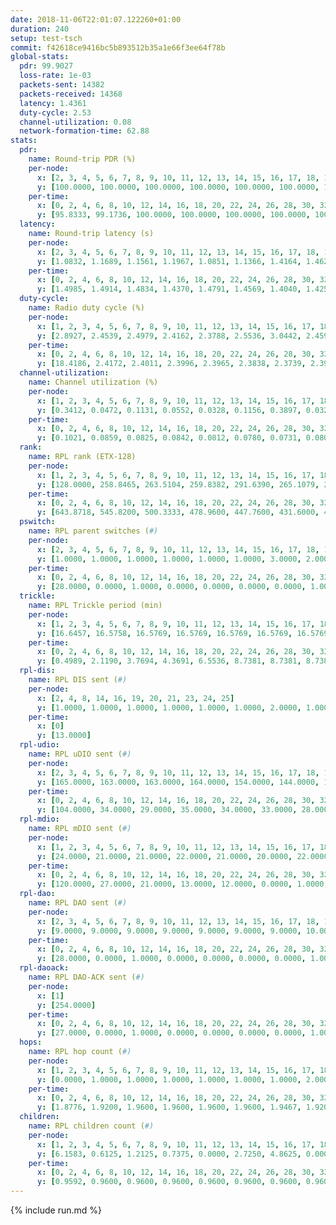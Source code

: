 ```yaml
---
date: 2018-11-06T22:01:07.122260+01:00
duration: 240
setup: test-tsch
commit: f42618ce9416bc5b893512b35a1e66f3ee64f78b
global-stats:
  pdr: 99.9027
  loss-rate: 1e-03
  packets-sent: 14382
  packets-received: 14368
  latency: 1.4361
  duty-cycle: 2.53
  channel-utilization: 0.08
  network-formation-time: 62.88
stats:
  pdr:
    name: Round-trip PDR (%)
    per-node:
      x: [2, 3, 4, 5, 6, 7, 8, 9, 10, 11, 12, 13, 14, 15, 16, 17, 18, 19, 20, 21, 22, 23, 24, 25]
      y: [100.0000, 100.0000, 100.0000, 100.0000, 100.0000, 100.0000, 100.0000, 99.8314, 99.8452, 100.0000, 99.8291, 99.8328, 100.0000, 100.0000, 100.0000, 99.8387, 99.8374, 99.4898, 99.8397, 100.0000, 99.8258, 100.0000, 99.8325, 99.6700]
    per-time:
      x: [0, 2, 4, 6, 8, 10, 12, 14, 16, 18, 20, 22, 24, 26, 28, 30, 32, 34, 36, 38, 40, 42, 44, 46, 48, 50, 52, 54, 56, 58, 60, 62, 64, 66, 68, 70, 72, 74, 76, 78, 80, 82, 84, 86, 88, 90, 92, 94, 96, 98, 100, 102, 104, 106, 108, 110, 112, 114, 116, 118, 120, 122, 124, 126, 128, 130, 132, 134, 136, 138, 140, 142, 144, 146, 148, 150, 152, 154, 156, 158, 160, 162, 164, 166, 168, 170, 172, 174, 176, 178, 180, 182, 184, 186, 188, 190, 192, 194, 196, 198, 200, 202, 204, 206, 208, 210, 212, 214, 216, 218, 220, 222, 224, 226, 228, 230, 232, 234, 236, 238, 240]
      y: [95.8333, 99.1736, 100.0000, 100.0000, 100.0000, 100.0000, 100.0000, 99.1667, 100.0000, 100.0000, 100.0000, 100.0000, 100.0000, 100.0000, 100.0000, 100.0000, 100.0000, 100.0000, 99.1667, 100.0000, 100.0000, 100.0000, 100.0000, 100.0000, 100.0000, 100.0000, 100.0000, 100.0000, 100.0000, 100.0000, 100.0000, 100.0000, 99.1667, 100.0000, 100.0000, 100.0000, 100.0000, 100.0000, 100.0000, 100.0000, 100.0000, 100.0000, 100.0000, 100.0000, 100.0000, 100.0000, 100.0000, 99.1667, 100.0000, 100.0000, 100.0000, 100.0000, 100.0000, 100.0000, 100.0000, 99.1667, 100.0000, 100.0000, 99.1667, 100.0000, 100.0000, 100.0000, 100.0000, 100.0000, 100.0000, 100.0000, 100.0000, 100.0000, 99.1667, 100.0000, 100.0000, 100.0000, 100.0000, 100.0000, 100.0000, 100.0000, 100.0000, 100.0000, 100.0000, 100.0000, 100.0000, 100.0000, 100.0000, 100.0000, 99.1667, 100.0000, 100.0000, 100.0000, 100.0000, 100.0000, 100.0000, 100.0000, 100.0000, 100.0000, 100.0000, 100.0000, 100.0000, 100.0000, 100.0000, 100.0000, 100.0000, 100.0000, 100.0000, 100.0000, 100.0000, 100.0000, 100.0000, 100.0000, 100.0000, 100.0000, 100.0000, 100.0000, 100.0000, 100.0000, 100.0000, 100.0000, 100.0000, 100.0000, 100.0000, 100.0000, null]
  latency:
    name: Round-trip latency (s)
    per-node:
      x: [2, 3, 4, 5, 6, 7, 8, 9, 10, 11, 12, 13, 14, 15, 16, 17, 18, 19, 20, 21, 22, 23, 24, 25]
      y: [1.0832, 1.1689, 1.1561, 1.1967, 1.0851, 1.1366, 1.4164, 1.4623, 1.3260, 1.3946, 1.3819, 1.3446, 1.4942, 1.3933, 1.3861, 1.4558, 1.5546, 1.5780, 1.6306, 1.7148, 1.6928, 1.7731, 1.7968, 1.8118]
    per-time:
      x: [0, 2, 4, 6, 8, 10, 12, 14, 16, 18, 20, 22, 24, 26, 28, 30, 32, 34, 36, 38, 40, 42, 44, 46, 48, 50, 52, 54, 56, 58, 60, 62, 64, 66, 68, 70, 72, 74, 76, 78, 80, 82, 84, 86, 88, 90, 92, 94, 96, 98, 100, 102, 104, 106, 108, 110, 112, 114, 116, 118, 120, 122, 124, 126, 128, 130, 132, 134, 136, 138, 140, 142, 144, 146, 148, 150, 152, 154, 156, 158, 160, 162, 164, 166, 168, 170, 172, 174, 176, 178, 180, 182, 184, 186, 188, 190, 192, 194, 196, 198, 200, 202, 204, 206, 208, 210, 212, 214, 216, 218, 220, 222, 224, 226, 228, 230, 232, 234, 236, 238, 240]
      y: [1.4985, 1.4914, 1.4834, 1.4370, 1.4791, 1.4569, 1.4040, 1.4258, 1.4406, 1.3882, 1.4210, 1.4023, 1.4375, 1.4279, 1.4289, 1.4590, 1.4787, 1.4495, 1.5260, 1.4675, 1.4692, 1.4892, 1.4852, 1.4303, 1.3934, 1.4054, 1.3787, 1.4163, 1.4474, 1.4111, 1.4517, 1.4479, 1.4610, 1.4212, 1.4539, 1.4548, 1.4508, 1.4955, 1.4992, 1.4430, 1.4581, 1.4902, 1.5139, 1.4423, 1.4710, 1.4480, 1.4405, 1.4555, 1.5397, 1.5348, 1.4819, 1.4379, 1.5174, 1.4897, 1.4722, 1.4837, 1.4954, 1.4967, 1.4580, 1.4600, 1.4899, 1.4097, 1.4243, 1.4320, 1.4692, 1.4541, 1.4203, 1.4030, 1.4031, 1.4175, 1.4269, 1.4504, 1.4338, 1.3882, 1.4034, 1.4369, 1.4479, 1.4021, 1.4372, 1.4376, 1.4505, 1.3864, 1.4578, 1.4050, 1.4227, 1.4189, 1.4494, 1.4324, 1.4144, 1.4396, 1.4497, 1.4206, 1.4361, 1.4388, 1.4314, 1.4391, 1.4056, 1.4122, 1.4070, 1.4233, 1.4190, 1.4036, 1.3643, 1.4223, 1.3843, 1.3778, 1.4113, 1.3958, 1.4182, 1.3948, 1.3798, 1.3866, 1.4002, 1.3412, 1.3457, 1.3775, 1.3691, 1.3752, 1.3782, 1.3613, null]
  duty-cycle:
    name: Radio duty cycle (%)
    per-node:
      x: [1, 2, 3, 4, 5, 6, 7, 8, 9, 10, 11, 12, 13, 14, 15, 16, 17, 18, 19, 20, 21, 22, 23, 24, 25]
      y: [2.8927, 2.4539, 2.4979, 2.4162, 2.3788, 2.5536, 3.0442, 2.4595, 2.4891, 2.3343, 2.4444, 2.4508, 2.4372, 2.4179, 2.5833, 2.6501, 2.4605, 2.5649, 2.5766, 2.5091, 2.4768, 2.5136, 2.4793, 2.5462, 2.5428]
    per-time:
      x: [0, 2, 4, 6, 8, 10, 12, 14, 16, 18, 20, 22, 24, 26, 28, 30, 32, 34, 36, 38, 40, 42, 44, 46, 48, 50, 52, 54, 56, 58, 60, 62, 64, 66, 68, 70, 72, 74, 76, 78, 80, 82, 84, 86, 88, 90, 92, 94, 96, 98, 100, 102, 104, 106, 108, 110, 112, 114, 116, 118, 120, 122, 124, 126, 128, 130, 132, 134, 136, 138, 140, 142, 144, 146, 148, 150, 152, 154, 156, 158, 160, 162, 164, 166, 168, 170, 172, 174, 176, 178, 180, 182, 184, 186, 188, 190, 192, 194, 196, 198, 200, 202, 204, 206, 208, 210, 212, 214, 216, 218, 220, 222, 224, 226, 228, 230, 232, 234, 236, 238]
      y: [18.4186, 2.4172, 2.4011, 2.3996, 2.3965, 2.3838, 2.3739, 2.3988, 2.3911, 2.3766, 2.3834, 2.3806, 2.3839, 2.3924, 2.4143, 2.3811, 2.3867, 2.3879, 2.3810, 2.3981, 2.3744, 2.3652, 2.3965, 2.3726, 2.3791, 2.3852, 2.3817, 2.3681, 2.3879, 2.3986, 2.3802, 2.3988, 2.3795, 2.3847, 2.3807, 2.3892, 2.3857, 2.3930, 2.3930, 2.3821, 2.3750, 2.3916, 2.3916, 2.4324, 2.3910, 2.3977, 2.3838, 2.3871, 2.4364, 2.4140, 2.4243, 2.3996, 2.4101, 2.4240, 2.4104, 2.3974, 2.3994, 2.4135, 2.4019, 2.3996, 2.3930, 2.3886, 2.3831, 2.3823, 2.3857, 2.4004, 2.3840, 2.3975, 2.3808, 2.3943, 2.3973, 2.4001, 2.4146, 2.3816, 2.3975, 2.3900, 2.4029, 2.3904, 2.3941, 2.3898, 2.3945, 2.3889, 2.3939, 2.3812, 2.3927, 2.4080, 2.3932, 2.3947, 2.3921, 2.3894, 2.3961, 2.4022, 2.3983, 2.3976, 2.3989, 2.3956, 2.3913, 2.3933, 2.4074, 2.4073, 2.3896, 2.4032, 2.3890, 2.3985, 2.3972, 2.3957, 2.3893, 2.3895, 2.3846, 2.3918, 2.3979, 2.3999, 2.3948, 2.3971, 2.3823, 2.3916, 2.3962, 2.3892, 2.3926, 2.3952]
  channel-utilization:
    name: Channel utilization (%)
    per-node:
      x: [1, 2, 3, 4, 5, 6, 7, 8, 9, 10, 11, 12, 13, 14, 15, 16, 17, 18, 19, 20, 21, 22, 23, 24, 25]
      y: [0.3412, 0.0472, 0.1131, 0.0552, 0.0328, 0.1156, 0.3897, 0.0328, 0.0335, 0.0363, 0.0343, 0.0359, 0.0451, 0.0375, 0.1089, 0.1349, 0.0581, 0.1053, 0.0342, 0.0439, 0.0429, 0.0460, 0.0325, 0.0307, 0.0313]
    per-time:
      x: [0, 2, 4, 6, 8, 10, 12, 14, 16, 18, 20, 22, 24, 26, 28, 30, 32, 34, 36, 38, 40, 42, 44, 46, 48, 50, 52, 54, 56, 58, 60, 62, 64, 66, 68, 70, 72, 74, 76, 78, 80, 82, 84, 86, 88, 90, 92, 94, 96, 98, 100, 102, 104, 106, 108, 110, 112, 114, 116, 118, 120, 122, 124, 126, 128, 130, 132, 134, 136, 138, 140, 142, 144, 146, 148, 150, 152, 154, 156, 158, 160, 162, 164, 166, 168, 170, 172, 174, 176, 178, 180, 182, 184, 186, 188, 190, 192, 194, 196, 198, 200, 202, 204, 206, 208, 210, 212, 214, 216, 218, 220, 222, 224, 226, 228, 230, 232, 234, 236, 238]
      y: [0.1021, 0.0859, 0.0825, 0.0842, 0.0812, 0.0780, 0.0731, 0.0805, 0.0793, 0.0751, 0.0770, 0.0759, 0.0782, 0.0805, 0.0897, 0.0778, 0.0792, 0.0798, 0.0794, 0.0862, 0.0750, 0.0706, 0.0832, 0.0737, 0.0753, 0.0771, 0.0743, 0.0708, 0.0786, 0.0852, 0.0754, 0.0854, 0.0758, 0.0791, 0.0750, 0.0808, 0.0796, 0.0825, 0.0840, 0.0797, 0.0734, 0.0797, 0.0812, 0.0992, 0.0788, 0.0816, 0.0762, 0.0779, 0.0988, 0.0889, 0.0934, 0.0842, 0.0871, 0.0945, 0.0896, 0.0831, 0.0838, 0.0877, 0.0820, 0.0834, 0.0807, 0.0797, 0.0770, 0.0765, 0.0787, 0.0857, 0.0759, 0.0814, 0.0745, 0.0793, 0.0819, 0.0835, 0.0897, 0.0759, 0.0811, 0.0795, 0.0824, 0.0771, 0.0795, 0.0783, 0.0817, 0.0787, 0.0808, 0.0750, 0.0792, 0.0837, 0.0799, 0.0807, 0.0803, 0.0791, 0.0823, 0.0836, 0.0805, 0.0816, 0.0815, 0.0804, 0.0791, 0.0802, 0.0854, 0.0872, 0.0771, 0.0836, 0.0776, 0.0807, 0.0802, 0.0813, 0.0786, 0.0780, 0.0759, 0.0796, 0.0800, 0.0801, 0.0793, 0.0799, 0.0753, 0.0788, 0.0802, 0.0773, 0.0780, 0.0804]
  rank:
    name: RPL rank (ETX-128)
    per-node:
      x: [1, 2, 3, 4, 5, 6, 7, 8, 9, 10, 11, 12, 13, 14, 15, 16, 17, 18, 19, 20, 21, 22, 23, 24, 25]
      y: [128.0000, 258.8465, 263.5104, 259.8382, 291.6390, 265.1079, 268.3237, 418.8642, 407.0744, 407.4531, 451.9174, 393.9262, 410.5081, 488.1721, 429.2944, 428.5083, 445.9095, 531.4534, 566.7004, 578.8421, 560.7934, 560.0000, 665.4280, 660.8040, 674.7229]
    per-time:
      x: [0, 2, 4, 6, 8, 10, 12, 14, 16, 18, 20, 22, 24, 26, 28, 30, 32, 34, 36, 38, 40, 42, 44, 46, 48, 50, 52, 54, 56, 58, 60, 62, 64, 66, 68, 70, 72, 74, 76, 78, 80, 82, 84, 86, 88, 90, 92, 94, 96, 98, 100, 102, 104, 106, 108, 110, 112, 114, 116, 118, 120, 122, 124, 126, 128, 130, 132, 134, 136, 138, 140, 142, 144, 146, 148, 150, 152, 154, 156, 158, 160, 162, 164, 166, 168, 170, 172, 174, 176, 178, 180, 182, 184, 186, 188, 190, 192, 194, 196, 198, 200, 202, 204, 206, 208, 210, 212, 214, 216, 218, 220, 222, 224, 226, 228, 230, 232, 234, 236, 238]
      y: [643.8718, 545.8200, 500.3333, 478.9600, 447.7600, 431.6000, 428.2000, 423.2941, 432.9000, 425.4902, 423.3800, 423.0600, 427.1000, 437.1346, 425.3462, 421.5000, 424.4600, 425.2800, 430.0196, 431.1000, 429.1400, 425.8200, 422.5098, 418.4600, 413.3922, 412.3600, 407.7400, 406.9400, 406.1200, 419.8000, 426.5490, 431.8039, 426.0200, 416.6000, 417.6800, 420.4800, 427.9600, 429.1400, 427.0566, 429.3200, 423.3000, 420.8269, 415.8800, 451.9636, 433.8200, 431.8600, 427.6600, 433.5600, 446.2885, 469.8000, 467.7400, 469.0400, 468.3400, 476.6226, 462.7115, 442.4528, 442.9412, 439.0000, 439.2745, 435.8431, 432.5000, 435.2157, 432.0400, 431.7255, 427.1800, 437.6296, 422.9400, 417.2600, 422.3137, 423.1000, 423.8600, 419.0196, 421.5800, 421.9000, 427.4808, 417.1800, 420.4902, 420.4600, 419.2000, 422.9608, 416.4200, 417.8400, 418.3200, 416.6275, 416.6600, 427.4600, 436.2800, 436.2200, 436.1800, 437.9800, 447.9273, 435.0600, 436.0588, 440.0400, 438.5000, 437.3400, 438.9400, 440.4118, 457.0545, 433.0800, 428.8200, 427.4200, 426.7800, 426.2000, 430.6667, 426.3800, 429.1569, 425.0980, 425.9216, 423.6600, 437.1698, 420.7800, 423.4038, 417.4000, 417.5000, 417.4038, 416.8654, 414.9600, 415.6400, 416.1600]
  pswitch:
    name: RPL parent switches (#)
    per-node:
      x: [2, 3, 4, 5, 6, 7, 8, 9, 10, 11, 12, 13, 14, 15, 16, 17, 18, 19, 20, 21, 22, 23, 24, 25]
      y: [1.0000, 1.0000, 1.0000, 1.0000, 1.0000, 1.0000, 3.0000, 2.0000, 5.0000, 2.0000, 4.0000, 6.0000, 4.0000, 8.0000, 2.0000, 3.0000, 7.0000, 7.0000, 7.0000, 2.0000, 4.0000, 10.0000, 10.0000, 9.0000]
    per-time:
      x: [0, 2, 4, 6, 8, 10, 12, 14, 16, 18, 20, 22, 24, 26, 28, 30, 32, 34, 36, 38, 40, 42, 44, 46, 48, 50, 52, 54, 56, 58, 60, 62, 64, 66, 68, 70, 72, 74, 76, 78, 80, 82, 84, 86, 88, 90, 92, 94, 96, 98, 100, 102, 104, 106, 108, 110, 112, 114, 116, 118, 120, 122, 124, 126, 128, 130, 132, 134, 136, 138, 140, 142, 144, 146, 148, 150, 152, 154, 156, 158, 160, 162, 164, 166, 168, 170, 172, 174, 176, 178, 180, 182, 184, 186, 188, 190, 192, 194, 196, 198, 200, 202, 204, 206, 208, 210, 212, 214, 216, 218, 220, 222, 224, 226, 228, 230, 232]
      y: [28.0000, 0.0000, 1.0000, 0.0000, 0.0000, 0.0000, 0.0000, 1.0000, 0.0000, 1.0000, 0.0000, 0.0000, 0.0000, 2.0000, 2.0000, 0.0000, 0.0000, 0.0000, 1.0000, 0.0000, 0.0000, 0.0000, 1.0000, 0.0000, 1.0000, 0.0000, 0.0000, 0.0000, 0.0000, 0.0000, 1.0000, 1.0000, 0.0000, 0.0000, 0.0000, 0.0000, 0.0000, 0.0000, 3.0000, 0.0000, 0.0000, 2.0000, 0.0000, 5.0000, 0.0000, 0.0000, 0.0000, 0.0000, 2.0000, 0.0000, 0.0000, 0.0000, 0.0000, 3.0000, 2.0000, 3.0000, 1.0000, 0.0000, 1.0000, 1.0000, 0.0000, 1.0000, 0.0000, 1.0000, 0.0000, 4.0000, 0.0000, 0.0000, 1.0000, 0.0000, 0.0000, 1.0000, 0.0000, 0.0000, 2.0000, 0.0000, 1.0000, 0.0000, 0.0000, 1.0000, 0.0000, 0.0000, 0.0000, 1.0000, 0.0000, 0.0000, 0.0000, 0.0000, 0.0000, 0.0000, 5.0000, 0.0000, 1.0000, 0.0000, 0.0000, 0.0000, 0.0000, 1.0000, 5.0000, 0.0000, 0.0000, 0.0000, 0.0000, 0.0000, 1.0000, 0.0000, 1.0000, 1.0000, 1.0000, 0.0000, 3.0000, 0.0000, 2.0000, 0.0000, 0.0000, 2.0000, 2.0000]
  trickle:
    name: RPL Trickle period (min)
    per-node:
      x: [1, 2, 3, 4, 5, 6, 7, 8, 9, 10, 11, 12, 13, 14, 15, 16, 17, 18, 19, 20, 21, 22, 23, 24, 25]
      y: [16.6457, 16.5758, 16.5769, 16.5769, 16.5769, 16.5769, 16.5769, 16.5472, 16.4734, 16.5225, 16.5434, 16.5880, 16.5497, 16.5421, 16.4870, 16.5344, 16.5382, 16.5534, 16.4841, 16.5529, 16.5338, 16.4749, 16.5645, 16.5596, 16.5559]
    per-time:
      x: [0, 2, 4, 6, 8, 10, 12, 14, 16, 18, 20, 22, 24, 26, 28, 30, 32, 34, 36, 38, 40, 42, 44, 46, 48, 50, 52, 54, 56, 58, 60, 62, 64, 66, 68, 70, 72, 74, 76, 78, 80, 82, 84, 86, 88, 90, 92, 94, 96, 98, 100, 102, 104, 106, 108, 110, 112, 114, 116, 118, 120, 122, 124, 126, 128, 130, 132, 134, 136, 138, 140, 142, 144, 146, 148, 150, 152, 154, 156, 158, 160, 162, 164, 166, 168, 170, 172, 174, 176, 178, 180, 182, 184, 186, 188, 190, 192, 194, 196, 198, 200, 202, 204, 206, 208, 210, 212, 214, 216, 218, 220, 222, 224, 226, 228, 230, 232, 234, 236, 238]
      y: [0.4989, 2.1190, 3.7694, 4.3691, 6.5536, 8.7381, 8.7381, 8.7381, 10.4858, 17.4763, 17.4763, 17.4763, 17.4763, 17.4763, 17.4763, 17.4763, 17.4763, 17.4763, 17.4763, 17.4763, 17.4763, 17.4763, 17.4763, 17.4763, 17.4763, 17.4763, 17.4763, 17.4763, 17.4763, 17.4763, 17.4763, 17.4763, 17.4763, 17.4763, 17.4763, 17.4763, 17.4763, 17.4763, 17.4763, 17.4763, 17.4763, 17.4763, 17.4763, 17.4763, 17.4763, 17.4763, 17.4763, 17.4763, 17.4763, 17.4763, 17.4763, 17.4763, 17.4763, 17.4763, 17.4763, 17.4763, 17.4763, 17.4763, 17.4763, 17.4763, 17.4763, 17.4763, 17.4763, 17.4763, 17.4763, 17.4763, 17.4763, 17.4763, 17.4763, 17.4763, 17.4763, 17.4763, 17.4763, 17.4763, 17.4763, 17.4763, 17.4763, 17.4763, 17.4763, 17.4763, 17.4763, 17.4763, 17.4763, 17.4763, 17.4763, 17.4763, 17.4763, 17.4763, 17.4763, 17.4763, 17.4763, 17.4763, 17.4763, 17.4763, 17.4763, 17.4763, 17.4763, 17.4763, 17.4763, 17.4763, 17.4763, 17.4763, 17.4763, 17.4763, 17.4763, 17.4763, 17.4763, 17.4763, 17.4763, 17.4763, 17.4763, 17.4763, 17.4763, 17.4763, 17.4763, 17.4763, 17.4763, 17.4763, 17.4763, 17.4763]
  rpl-dis:
    name: RPL DIS sent (#)
    per-node:
      x: [2, 4, 8, 14, 16, 19, 20, 21, 23, 24, 25]
      y: [1.0000, 1.0000, 1.0000, 1.0000, 1.0000, 1.0000, 2.0000, 1.0000, 1.0000, 1.0000, 2.0000]
    per-time:
      x: [0]
      y: [13.0000]
  rpl-udio:
    name: RPL uDIO sent (#)
    per-node:
      x: [2, 3, 4, 5, 6, 7, 8, 9, 10, 11, 12, 13, 14, 15, 16, 17, 18, 19, 20, 21, 22, 23, 24, 25]
      y: [165.0000, 163.0000, 163.0000, 164.0000, 154.0000, 144.0000, 161.0000, 165.0000, 162.0000, 168.0000, 169.0000, 167.0000, 163.0000, 162.0000, 147.0000, 164.0000, 159.0000, 173.0000, 170.0000, 165.0000, 165.0000, 171.0000, 167.0000, 173.0000]
    per-time:
      x: [0, 2, 4, 6, 8, 10, 12, 14, 16, 18, 20, 22, 24, 26, 28, 30, 32, 34, 36, 38, 40, 42, 44, 46, 48, 50, 52, 54, 56, 58, 60, 62, 64, 66, 68, 70, 72, 74, 76, 78, 80, 82, 84, 86, 88, 90, 92, 94, 96, 98, 100, 102, 104, 106, 108, 110, 112, 114, 116, 118, 120, 122, 124, 126, 128, 130, 132, 134, 136, 138, 140, 142, 144, 146, 148, 150, 152, 154, 156, 158, 160, 162, 164, 166, 168, 170, 172, 174, 176, 178, 180, 182, 184, 186, 188, 190, 192, 194, 196, 198, 200, 202, 204, 206, 208, 210, 212, 214, 216, 218, 220, 222, 224, 226, 228, 230, 232, 234, 236, 238, 240]
      y: [104.0000, 34.0000, 29.0000, 35.0000, 34.0000, 33.0000, 28.0000, 35.0000, 33.0000, 37.0000, 30.0000, 33.0000, 30.0000, 35.0000, 35.0000, 32.0000, 36.0000, 33.0000, 33.0000, 32.0000, 29.0000, 30.0000, 34.0000, 32.0000, 33.0000, 31.0000, 32.0000, 29.0000, 27.0000, 33.0000, 34.0000, 34.0000, 34.0000, 29.0000, 29.0000, 38.0000, 31.0000, 32.0000, 35.0000, 30.0000, 32.0000, 33.0000, 30.0000, 39.0000, 28.0000, 34.0000, 30.0000, 35.0000, 31.0000, 29.0000, 33.0000, 27.0000, 32.0000, 37.0000, 31.0000, 33.0000, 37.0000, 27.0000, 32.0000, 32.0000, 31.0000, 33.0000, 31.0000, 32.0000, 29.0000, 38.0000, 27.0000, 36.0000, 32.0000, 32.0000, 29.0000, 36.0000, 29.0000, 35.0000, 31.0000, 34.0000, 30.0000, 33.0000, 33.0000, 29.0000, 31.0000, 29.0000, 31.0000, 33.0000, 28.0000, 37.0000, 33.0000, 30.0000, 28.0000, 30.0000, 33.0000, 33.0000, 30.0000, 31.0000, 30.0000, 34.0000, 28.0000, 35.0000, 35.0000, 31.0000, 32.0000, 33.0000, 33.0000, 32.0000, 29.0000, 32.0000, 31.0000, 33.0000, 31.0000, 32.0000, 29.0000, 32.0000, 34.0000, 34.0000, 30.0000, 29.0000, 32.0000, 35.0000, 29.0000, 29.0000, 14.0000]
  rpl-mdio:
    name: RPL mDIO sent (#)
    per-node:
      x: [1, 2, 3, 4, 5, 6, 7, 8, 9, 10, 11, 12, 13, 14, 15, 16, 17, 18, 19, 20, 21, 22, 23, 24, 25]
      y: [24.0000, 21.0000, 21.0000, 22.0000, 21.0000, 20.0000, 22.0000, 20.0000, 21.0000, 22.0000, 21.0000, 21.0000, 22.0000, 22.0000, 21.0000, 22.0000, 24.0000, 23.0000, 20.0000, 20.0000, 20.0000, 21.0000, 21.0000, 20.0000, 21.0000]
    per-time:
      x: [0, 2, 4, 6, 8, 10, 12, 14, 16, 18, 20, 22, 24, 26, 28, 30, 32, 34, 36, 38, 40, 42, 44, 46, 48, 50, 52, 54, 56, 58, 60, 62, 64, 66, 68, 70, 72, 74, 76, 78, 80, 82, 84, 86, 88, 90, 92, 94, 96, 98, 100, 102, 104, 106, 108, 110, 112, 114, 116, 118, 120, 122, 124, 126, 128, 130, 132, 134, 136, 138, 140, 142, 144, 146, 148, 150, 152, 154, 156, 158, 160, 162, 164, 166, 168, 170, 172, 174, 176, 178, 180, 182, 184, 186, 188, 190, 192, 194, 196, 198, 200, 202, 204, 206, 208, 210, 212, 214, 216, 218, 220, 222, 224, 226, 228, 230, 232, 234, 236, 238, 240]
      y: [120.0000, 27.0000, 21.0000, 13.0000, 12.0000, 0.0000, 1.0000, 15.0000, 9.0000, 0.0000, 0.0000, 0.0000, 0.0000, 3.0000, 7.0000, 6.0000, 3.0000, 6.0000, 0.0000, 0.0000, 0.0000, 1.0000, 9.0000, 4.0000, 5.0000, 2.0000, 4.0000, 0.0000, 0.0000, 0.0000, 2.0000, 4.0000, 4.0000, 6.0000, 9.0000, 0.0000, 0.0000, 0.0000, 0.0000, 2.0000, 8.0000, 8.0000, 5.0000, 2.0000, 0.0000, 0.0000, 0.0000, 0.0000, 7.0000, 3.0000, 7.0000, 3.0000, 5.0000, 0.0000, 0.0000, 0.0000, 1.0000, 4.0000, 8.0000, 6.0000, 5.0000, 1.0000, 0.0000, 0.0000, 0.0000, 1.0000, 6.0000, 7.0000, 4.0000, 6.0000, 1.0000, 0.0000, 0.0000, 0.0000, 7.0000, 1.0000, 9.0000, 6.0000, 2.0000, 0.0000, 0.0000, 0.0000, 0.0000, 4.0000, 4.0000, 12.0000, 2.0000, 3.0000, 0.0000, 0.0000, 0.0000, 0.0000, 10.0000, 5.0000, 5.0000, 4.0000, 1.0000, 0.0000, 0.0000, 0.0000, 3.0000, 7.0000, 3.0000, 5.0000, 7.0000, 0.0000, 0.0000, 0.0000, 0.0000, 1.0000, 6.0000, 7.0000, 5.0000, 6.0000, 0.0000, 0.0000, 0.0000, 0.0000, 4.0000, 6.0000, 5.0000]
  rpl-dao:
    name: RPL DAO sent (#)
    per-node:
      x: [2, 3, 4, 5, 6, 7, 8, 9, 10, 11, 12, 13, 14, 15, 16, 17, 18, 19, 20, 21, 22, 23, 24, 25]
      y: [9.0000, 9.0000, 9.0000, 9.0000, 9.0000, 9.0000, 9.0000, 10.0000, 12.0000, 9.0000, 13.0000, 11.0000, 12.0000, 12.0000, 10.0000, 10.0000, 11.0000, 13.0000, 12.0000, 10.0000, 10.0000, 16.0000, 14.0000, 12.0000]
    per-time:
      x: [0, 2, 4, 6, 8, 10, 12, 14, 16, 18, 20, 22, 24, 26, 28, 30, 32, 34, 36, 38, 40, 42, 44, 46, 48, 50, 52, 54, 56, 58, 60, 62, 64, 66, 68, 70, 72, 74, 76, 78, 80, 82, 84, 86, 88, 90, 92, 94, 96, 98, 100, 102, 104, 106, 108, 110, 112, 114, 116, 118, 120, 122, 124, 126, 128, 130, 132, 134, 136, 138, 140, 142, 144, 146, 148, 150, 152, 154, 156, 158, 160, 162, 164, 166, 168, 170, 172, 174, 176, 178, 180, 182, 184, 186, 188, 190, 192, 194, 196, 198, 200, 202, 204, 206, 208, 210, 212, 214, 216, 218, 220, 222, 224, 226, 228, 230, 232, 234, 236, 238]
      y: [28.0000, 0.0000, 1.0000, 0.0000, 0.0000, 0.0000, 0.0000, 1.0000, 0.0000, 1.0000, 0.0000, 0.0000, 0.0000, 2.0000, 18.0000, 2.0000, 1.0000, 0.0000, 1.0000, 0.0000, 0.0000, 1.0000, 1.0000, 0.0000, 2.0000, 0.0000, 0.0000, 0.0000, 13.0000, 5.0000, 1.0000, 2.0000, 0.0000, 2.0000, 0.0000, 1.0000, 1.0000, 0.0000, 4.0000, 0.0000, 0.0000, 2.0000, 5.0000, 15.0000, 0.0000, 1.0000, 0.0000, 0.0000, 3.0000, 1.0000, 1.0000, 0.0000, 4.0000, 3.0000, 2.0000, 3.0000, 4.0000, 8.0000, 2.0000, 2.0000, 0.0000, 1.0000, 0.0000, 1.0000, 1.0000, 5.0000, 0.0000, 2.0000, 2.0000, 1.0000, 1.0000, 6.0000, 5.0000, 1.0000, 3.0000, 0.0000, 1.0000, 0.0000, 1.0000, 2.0000, 1.0000, 1.0000, 2.0000, 2.0000, 1.0000, 6.0000, 4.0000, 1.0000, 4.0000, 0.0000, 6.0000, 0.0000, 2.0000, 0.0000, 0.0000, 0.0000, 0.0000, 2.0000, 6.0000, 2.0000, 9.0000, 1.0000, 1.0000, 0.0000, 2.0000, 1.0000, 2.0000, 2.0000, 1.0000, 0.0000, 3.0000, 0.0000, 3.0000, 1.0000, 7.0000, 6.0000, 3.0000, 0.0000, 0.0000, 1.0000]
  rpl-daoack:
    name: RPL DAO-ACK sent (#)
    per-node:
      x: [1]
      y: [254.0000]
    per-time:
      x: [0, 2, 4, 6, 8, 10, 12, 14, 16, 18, 20, 22, 24, 26, 28, 30, 32, 34, 36, 38, 40, 42, 44, 46, 48, 50, 52, 54, 56, 58, 60, 62, 64, 66, 68, 70, 72, 74, 76, 78, 80, 82, 84, 86, 88, 90, 92, 94, 96, 98, 100, 102, 104, 106, 108, 110, 112, 114, 116, 118, 120, 122, 124, 126, 128, 130, 132, 134, 136, 138, 140, 142, 144, 146, 148, 150, 152, 154, 156, 158, 160, 162, 164, 166, 168, 170, 172, 174, 176, 178, 180, 182, 184, 186, 188, 190, 192, 194, 196, 198, 200, 202, 204, 206, 208, 210, 212, 214, 216, 218, 220, 222, 224, 226, 228, 230, 232, 234, 236, 238]
      y: [27.0000, 0.0000, 1.0000, 0.0000, 0.0000, 0.0000, 0.0000, 1.0000, 0.0000, 1.0000, 0.0000, 0.0000, 0.0000, 2.0000, 18.0000, 2.0000, 1.0000, 0.0000, 1.0000, 0.0000, 0.0000, 1.0000, 1.0000, 0.0000, 2.0000, 0.0000, 0.0000, 0.0000, 13.0000, 5.0000, 1.0000, 2.0000, 0.0000, 2.0000, 0.0000, 1.0000, 1.0000, 0.0000, 4.0000, 0.0000, 0.0000, 2.0000, 4.0000, 14.0000, 0.0000, 1.0000, 0.0000, 0.0000, 2.0000, 1.0000, 1.0000, 0.0000, 4.0000, 3.0000, 2.0000, 3.0000, 4.0000, 8.0000, 2.0000, 2.0000, 0.0000, 1.0000, 0.0000, 1.0000, 1.0000, 4.0000, 0.0000, 2.0000, 2.0000, 1.0000, 1.0000, 6.0000, 5.0000, 1.0000, 3.0000, 0.0000, 1.0000, 0.0000, 1.0000, 2.0000, 1.0000, 1.0000, 2.0000, 2.0000, 1.0000, 6.0000, 4.0000, 1.0000, 4.0000, 0.0000, 6.0000, 0.0000, 2.0000, 0.0000, 0.0000, 0.0000, 0.0000, 2.0000, 6.0000, 2.0000, 9.0000, 1.0000, 1.0000, 0.0000, 2.0000, 1.0000, 2.0000, 2.0000, 1.0000, 0.0000, 3.0000, 0.0000, 3.0000, 1.0000, 6.0000, 6.0000, 3.0000, 0.0000, 0.0000, 1.0000]
  hops:
    name: RPL hop count (#)
    per-node:
      x: [1, 2, 3, 4, 5, 6, 7, 8, 9, 10, 11, 12, 13, 14, 15, 16, 17, 18, 19, 20, 21, 22, 23, 24, 25]
      y: [0.0000, 1.0000, 1.0000, 1.0000, 1.0000, 1.0000, 1.0000, 2.0000, 2.0000, 1.9958, 2.0542, 1.8458, 2.0000, 2.1375, 2.0625, 2.0000, 2.0000, 2.5375, 2.9833, 3.0500, 3.0000, 3.0000, 3.6667, 3.6708, 3.7417]
    per-time:
      x: [0, 2, 4, 6, 8, 10, 12, 14, 16, 18, 20, 22, 24, 26, 28, 30, 32, 34, 36, 38, 40, 42, 44, 46, 48, 50, 52, 54, 56, 58, 60, 62, 64, 66, 68, 70, 72, 74, 76, 78, 80, 82, 84, 86, 88, 90, 92, 94, 96, 98, 100, 102, 104, 106, 108, 110, 112, 114, 116, 118, 120, 122, 124, 126, 128, 130, 132, 134, 136, 138, 140, 142, 144, 146, 148, 150, 152, 154, 156, 158, 160, 162, 164, 166, 168, 170, 172, 174, 176, 178, 180, 182, 184, 186, 188, 190, 192, 194, 196, 198, 200, 202, 204, 206, 208, 210, 212, 214, 216, 218, 220, 222, 224, 226, 228, 230, 232, 234, 236, 238]
      y: [1.8776, 1.9200, 1.9600, 1.9600, 1.9600, 1.9600, 1.9467, 1.9200, 1.9200, 1.9200, 1.9200, 1.9200, 1.9200, 1.9600, 1.9600, 1.9600, 1.9600, 1.9600, 1.9800, 2.0000, 2.0000, 1.9800, 1.9600, 1.9600, 1.9600, 1.9600, 1.9600, 1.9600, 1.9600, 1.9600, 1.9600, 1.9600, 1.9600, 1.9600, 1.9600, 1.9600, 1.9600, 1.9600, 1.9600, 1.9600, 1.9600, 2.0000, 2.0000, 2.1200, 2.1200, 2.1200, 2.1200, 2.2800, 2.4400, 2.4400, 2.4400, 2.4400, 2.4400, 2.3400, 2.2400, 2.1200, 2.1200, 2.1200, 2.1000, 2.0800, 2.0800, 2.0800, 2.0800, 2.0800, 2.0800, 1.9600, 1.9600, 1.9600, 2.1200, 2.1200, 2.1200, 2.1200, 2.1200, 2.1200, 2.1200, 2.1200, 2.1200, 2.1200, 2.1200, 2.1200, 2.1200, 2.1200, 2.1200, 2.1200, 2.1200, 2.1200, 2.1200, 2.1200, 2.1200, 2.1000, 2.0800, 2.0800, 2.0800, 2.0800, 2.0800, 2.0800, 2.1000, 2.1200, 2.1200, 2.1200, 2.1200, 2.1200, 2.1200, 2.1200, 2.1200, 2.1200, 2.1200, 2.1200, 2.1200, 2.1200, 2.1200, 2.1200, 2.1200, 2.1200, 2.1200, 2.1200, 2.1200, 2.1200, 2.1200, 2.1200]
  children:
    name: RPL children count (#)
    per-node:
      x: [1, 2, 3, 4, 5, 6, 7, 8, 9, 10, 11, 12, 13, 14, 15, 16, 17, 18, 19, 20, 21, 22, 23, 24, 25]
      y: [6.1583, 0.6125, 1.2125, 0.7375, 0.0000, 2.7250, 4.8625, 0.0000, 0.0458, 0.0583, 0.0000, 0.0208, 0.0625, 0.0042, 1.5417, 2.3458, 0.4292, 1.9667, 0.0502, 0.3833, 0.3333, 0.4458, 0.0000, 0.0000, 0.0000]
    per-time:
      x: [0, 2, 4, 6, 8, 10, 12, 14, 16, 18, 20, 22, 24, 26, 28, 30, 32, 34, 36, 38, 40, 42, 44, 46, 48, 50, 52, 54, 56, 58, 60, 62, 64, 66, 68, 70, 72, 74, 76, 78, 80, 82, 84, 86, 88, 90, 92, 94, 96, 98, 100, 102, 104, 106, 108, 110, 112, 114, 116, 118, 120, 122, 124, 126, 128, 130, 132, 134, 136, 138, 140, 142, 144, 146, 148, 150, 152, 154, 156, 158, 160, 162, 164, 166, 168, 170, 172, 174, 176, 178, 180, 182, 184, 186, 188, 190, 192, 194, 196, 198, 200, 202, 204, 206, 208, 210, 212, 214, 216, 218, 220, 222, 224, 226, 228, 230, 232, 234, 236, 238]
      y: [0.9592, 0.9600, 0.9600, 0.9600, 0.9600, 0.9600, 0.9600, 0.9600, 0.9600, 0.9600, 0.9600, 0.9600, 0.9600, 0.9600, 0.9600, 0.9600, 0.9600, 0.9600, 0.9600, 0.9600, 0.9600, 0.9600, 0.9600, 0.9600, 0.9600, 0.9600, 0.9600, 0.9600, 0.9600, 0.9600, 0.9600, 0.9600, 0.9600, 0.9600, 0.9600, 0.9600, 0.9600, 0.9600, 0.9600, 0.9600, 0.9600, 0.9600, 0.9600, 0.9600, 0.9600, 0.9600, 0.9600, 0.9600, 0.9600, 0.9600, 0.9600, 0.9600, 0.9600, 0.9600, 0.9600, 0.9600, 0.9600, 0.9600, 0.9600, 0.9600, 0.9600, 0.9600, 0.9600, 0.9600, 0.9600, 0.9600, 0.9600, 0.9600, 0.9600, 0.9600, 0.9600, 0.9600, 0.9600, 0.9600, 0.9600, 0.9600, 0.9600, 0.9600, 0.9600, 0.9600, 0.9600, 0.9600, 0.9600, 0.9600, 0.9600, 0.9600, 0.9600, 0.9600, 0.9600, 0.9600, 0.9600, 0.9600, 0.9600, 0.9600, 0.9600, 0.9600, 0.9600, 0.9600, 0.9600, 0.9600, 0.9600, 0.9600, 0.9600, 0.9600, 0.9600, 0.9600, 0.9600, 0.9600, 0.9600, 0.9600, 0.9600, 0.9600, 0.9600, 0.9600, 0.9600, 0.9600, 0.9600, 0.9600, 0.9600, 0.9600]
---
```


{% include run.md %}
